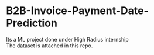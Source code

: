 # B2B-Invoice-Payment-Date-Prediction
Its a ML project done under High Radius internship<br />
The dataset is attached in this repo.
